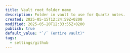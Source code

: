 ```yaml
---
title: Vault root folder name
description: Folder in vault to use for Quartz notes.
created: 2025-05-15T12:24:59Z+0200
modified: 2025-05-20T12:33:55Z+0200
publish: true
default_value: "`/` (entire vault)"
tags:
  - settings/github
---
```

